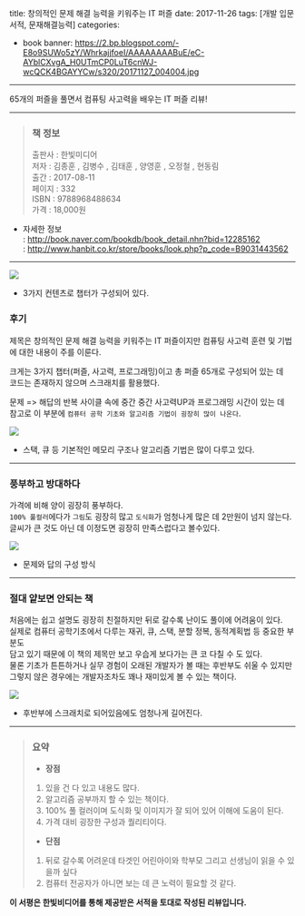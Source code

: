 title: 창의적인 문제 해결 능력을 키워주는 IT 퍼즐
date: 2017-11-26
tags: [개발 입문 서적, 문재해결능력]
categories:
- book
banner: https://2.bp.blogspot.com/-E8o9SUWo5zY/WhrkajjfoeI/AAAAAAAABuE/eC-AYblCXvgA_H0UTmCP0LuT6cnWJ-wcQCK4BGAYYCw/s320/20171127_004004.jpg

---
65개의 퍼즐을 풀면서 컴퓨팅 사고력을 배우는 IT 퍼즐 리뷰!

<!-- more -->

---

>### 책 정보 
>출판사 : 한빛미디어   
>저자 : 김종훈 , 김병수 , 김태훈 , 양영훈 , 오정철 , 현동림  
>출간 : 2017-08-11  
>페이지 : 332  
>ISBN : 9788968488634  
>가격 : 18,000원

- 자세한 정보  
: <http://book.naver.com/bookdb/book_detail.nhn?bid=12285162>  
: <http://www.hanbit.co.kr/store/books/look.php?p_code=B9031443562>

---

![](http://1.bp.blogspot.com/-hGYhCT3lWuc/WhrkYXNXTmI/AAAAAAAABto/EIA7nFyD7w0lmuP-1xi2DqfD5ljpO6QQACK4BGAYYCw/s1600/20171127_005231.jpg)
- 3가지 컨텐츠로 챕터가 구성되어 있다.

### 후기
제목은 창의적인 문제 해결 능력을 키워주는 IT 퍼즐이지만
컴퓨팅 사고력 훈련 및 기법에 대한 내용이 주를 이룬다.

크게는 3가지 챕터(퍼즐, 사고력, 프로그래밍)이고 총 퍼즐 65개로 구성되어 있는 데  
코드는 존재하지 않으며 스크래치를 활용했다.  

문제 => 해답의 반복 사이클 속에 중간 중간 사고력UP과 프로그래밍 시간이 있는 데  
참고로 이 부분에 `컴퓨터 공학 기초와 알고리즘 기법이 굉장히 많이 나온다`.


![](http://1.bp.blogspot.com/-D5iSC6psv6w/WhrkYXDPi3I/AAAAAAAABts/wCrtBwo1q2U_yYV-5e3PnfEksNKTNf-fwCK4BGAYYCw/s1600/20171127_005316.jpg)
- 스택, 큐 등 기본적인 메모리 구조나 알고리즘 기법은 많이 다루고 있다.

---

### 풍부하고 방대하다 
가격에 비해 양이 굉장히 풍부하다.  
`100% 풀컬러`에다가 `그림`도 굉장히 많고 `도식화`가 엄청나게 많은 데 2만원이 넘지 않는다.  
글씨가 큰 것도 아닌 데 이정도면 굉장히 만족스럽다고 볼수있다.  

![](http://4.bp.blogspot.com/-xDnggY-M5oo/WhrkY2M8Y9I/AAAAAAAABt4/vbbuoePooRUh5r8Vdo41JaVdLzEfLLkpQCK4BGAYYCw/s1600/20171127_005411.jpg)
- 문제와 답의 구성 방식

---

### 절대 얕보면 안되는 책
처음에는 쉽고 설명도 굉장히 친절하지만 뒤로 갈수록 난이도 풀이에 어려움이 있다.  
실제로 컴퓨터 공학기초에서 다루는 재귀, 큐, 스택, 분할 정복, 동적계획법 등 중요한 부분도  
담고 있기 때문에 이 책의 제목만 보고 우습게 보다가는 큰 코 다칠 수 도 있다.  
물론 기초가 튼튼하거나 실무 경험이 오래된 개발자가 볼 때는 후반부도 쉬울 수 있지만  
그렇지 않은 경우에는 개발자조차도 꽤나 재미있게 볼 수 있는 책이다.


![](http://4.bp.blogspot.com/-CQ8PohJuAZA/WhrkZGAzQ8I/AAAAAAAABt8/uFwWo5xCIEk7XK7CopGS0GKdh6hFcq13wCK4BGAYYCw/s1600/20171127_005339)
- 후반부에 스크래치로 되어있음에도 엄청나게 길어진다.

---

>### 요약
>- **장점**
>1. 있을 건 다 있고 내용도 많다.
>2. 알고리즘 공부까지 할 수 있는 책이다.
>3. 100% 풀 컬러이며 도식화 및 이미지가 잘 되어 있어 이해에 도움이 된다.
>4. 가격 대비 굉장한 구성과 퀄리티이다.
>
>- **단점**
>1. 뒤로 갈수록 어려운데 타겟인 어린아이와 학부모 그리고 선생님이 읽을 수 있을까 싶다
>2. 컴퓨터 전공자가 아니면 보는 데 큰 노력이 필요할 것 같다.

**이 서평은 한빛비디어를 통해 제공받은 서적을 토대로 작성된 리뷰입니다.**
